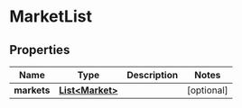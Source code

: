 
# MarketList

## Properties
Name | Type | Description | Notes
------------ | ------------- | ------------- | -------------
**markets** | [**List&lt;Market&gt;**](Market.md) |  |  [optional]



